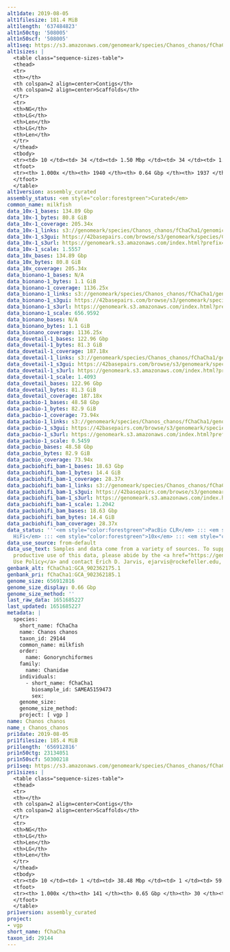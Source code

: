 ```yaml
---
alt1date: 2019-08-05
alt1filesize: 181.4 MiB
alt1length: '637484823'
alt1n50ctg: '508005'
alt1n50scf: '508005'
alt1seq: https://s3.amazonaws.com/genomeark/species/Chanos_chanos/fChaCha1/assembly_curated/fChaCha1.alt.cur.20190805.fasta.gz
alt1sizes: |
  <table class="sequence-sizes-table">
  <thead>
  <tr>
  <th></th>
  <th colspan=2 align=center>Contigs</th>
  <th colspan=2 align=center>Scaffolds</th>
  </tr>
  <tr>
  <th>NG</th>
  <th>LG</th>
  <th>Len</th>
  <th>LG</th>
  <th>Len</th>
  </tr>
  </thead>
  <tbody>
  <tr><td> 10 </td><td> 34 </td><td> 1.50 Mbp </td><td> 34 </td><td> 1.50 Mbp </td></tr><tr><td> 20 </td><td> 86 </td><td> 1.02 Mbp </td><td> 86 </td><td> 1.02 Mbp </td></tr><tr><td> 30 </td><td> 160 </td><td> 0.77 Mbp </td><td> 160 </td><td> 0.77 Mbp </td></tr><tr><td> 40 </td><td> 252 </td><td> 0.63 Mbp </td><td> 252 </td><td> 0.63 Mbp </td></tr><tr style="background-color:#cccccc;"><td> 50 </td><td> 365 </td><td> 0.51 Mbp </td><td> 365 </td><td> 0.51 Mbp </td></tr><tr><td> 60 </td><td> 504 </td><td> 411.24 Kbp </td><td> 504 </td><td> 411.24 Kbp </td></tr><tr><td> 70 </td><td> 678 </td><td> 326.54 Kbp </td><td> 678 </td><td> 326.54 Kbp </td></tr><tr><td> 80 </td><td> 901 </td><td> 244.27 Kbp </td><td> 901 </td><td> 244.27 Kbp </td></tr><tr><td> 90 </td><td> 1208 </td><td> 168.76 Kbp </td><td> 1208 </td><td> 168.76 Kbp </td></tr><tr><td> 100 </td><td> 1939 </td><td> 721  bp </td><td> 1936 </td><td> 721  bp </td></tr></tbody>
  <tfoot>
  <tr><th> 1.000x </th><th> 1940 </th><th> 0.64 Gbp </th><th> 1937 </th><th> 0.64 Gbp </th></tr>
  </tfoot>
  </table>
alt1version: assembly_curated
assembly_status: <em style="color:forestgreen">Curated</em>
common_name: milkfish
data_10x-1_bases: 134.89 Gbp
data_10x-1_bytes: 80.8 GiB
data_10x-1_coverage: 205.34x
data_10x-1_links: s3://genomeark/species/Chanos_chanos/fChaCha1/genomic_data/10x/<br>
data_10x-1_s3gui: https://42basepairs.com/browse/s3/genomeark/species/Chanos_chanos/fChaCha1/genomic_data/10x/
data_10x-1_s3url: https://genomeark.s3.amazonaws.com/index.html?prefix=species/Chanos_chanos/fChaCha1/genomic_data/10x/
data_10x-1_scale: 1.5557
data_10x_bases: 134.89 Gbp
data_10x_bytes: 80.8 GiB
data_10x_coverage: 205.34x
data_bionano-1_bases: N/A
data_bionano-1_bytes: 1.1 GiB
data_bionano-1_coverage: 1136.25x
data_bionano-1_links: s3://genomeark/species/Chanos_chanos/fChaCha1/genomic_data/bionano/<br>
data_bionano-1_s3gui: https://42basepairs.com/browse/s3/genomeark/species/Chanos_chanos/fChaCha1/genomic_data/bionano/
data_bionano-1_s3url: https://genomeark.s3.amazonaws.com/index.html?prefix=species/Chanos_chanos/fChaCha1/genomic_data/bionano/
data_bionano-1_scale: 656.9592
data_bionano_bases: N/A
data_bionano_bytes: 1.1 GiB
data_bionano_coverage: 1136.25x
data_dovetail-1_bases: 122.96 Gbp
data_dovetail-1_bytes: 81.3 GiB
data_dovetail-1_coverage: 187.18x
data_dovetail-1_links: s3://genomeark/species/Chanos_chanos/fChaCha1/genomic_data/dovetail/<br>
data_dovetail-1_s3gui: https://42basepairs.com/browse/s3/genomeark/species/Chanos_chanos/fChaCha1/genomic_data/dovetail/
data_dovetail-1_s3url: https://genomeark.s3.amazonaws.com/index.html?prefix=species/Chanos_chanos/fChaCha1/genomic_data/dovetail/
data_dovetail-1_scale: 1.4093
data_dovetail_bases: 122.96 Gbp
data_dovetail_bytes: 81.3 GiB
data_dovetail_coverage: 187.18x
data_pacbio-1_bases: 48.58 Gbp
data_pacbio-1_bytes: 82.9 GiB
data_pacbio-1_coverage: 73.94x
data_pacbio-1_links: s3://genomeark/species/Chanos_chanos/fChaCha1/genomic_data/pacbio/<br>
data_pacbio-1_s3gui: https://42basepairs.com/browse/s3/genomeark/species/Chanos_chanos/fChaCha1/genomic_data/pacbio/
data_pacbio-1_s3url: https://genomeark.s3.amazonaws.com/index.html?prefix=species/Chanos_chanos/fChaCha1/genomic_data/pacbio/
data_pacbio-1_scale: 0.5459
data_pacbio_bases: 48.58 Gbp
data_pacbio_bytes: 82.9 GiB
data_pacbio_coverage: 73.94x
data_pacbiohifi_bam-1_bases: 18.63 Gbp
data_pacbiohifi_bam-1_bytes: 14.4 GiB
data_pacbiohifi_bam-1_coverage: 28.37x
data_pacbiohifi_bam-1_links: s3://genomeark/species/Chanos_chanos/fChaCha1/genomic_data/pacbio_hifi/<br>
data_pacbiohifi_bam-1_s3gui: https://42basepairs.com/browse/s3/genomeark/species/Chanos_chanos/fChaCha1/genomic_data/pacbio_hifi/
data_pacbiohifi_bam-1_s3url: https://genomeark.s3.amazonaws.com/index.html?prefix=species/Chanos_chanos/fChaCha1/genomic_data/pacbio_hifi/
data_pacbiohifi_bam-1_scale: 1.2042
data_pacbiohifi_bam_bases: 18.63 Gbp
data_pacbiohifi_bam_bytes: 14.4 GiB
data_pacbiohifi_bam_coverage: 28.37x
data_status: '''<em style="color:forestgreen">PacBio CLR</em> ::: <em style="color:forestgreen">PacBio
  HiFi</em> ::: <em style="color:forestgreen">10x</em> ::: <em style="color:forestgreen">Dovetail</em>'''
data_use_source: from-default
data_use_text: Samples and data come from a variety of sources. To support fair and
  productive use of this data, please abide by the <a href="https://genome10k.soe.ucsc.edu/data-use-policies/">Data
  Use Policy</a> and contact Erich D. Jarvis, ejarvis@rockefeller.edu, with any questions.
genbank_alt: fChaCha1:GCA_902362175.1
genbank_pri: fChaCha1:GCA_902362185.1
genome_size: 656912816
genome_size_display: 0.66 Gbp
genome_size_method: ''
last_raw_data: 1651685227
last_updated: 1651685227
metadata: |
  species:
    short_name: fChaCha
    name: Chanos chanos
    taxon_id: 29144
    common_name: milkfish
    order:
      name: Gonorynchiformes
    family:
      name: Chanidae
    individuals:
      - short_name: fChaCha1
        biosample_id: SAMEA5159473
        sex:
    genome_size:
    genome_size_method:
    project: [ vgp ]
name: Chanos chanos
name_: Chanos_chanos
pri1date: 2019-08-05
pri1filesize: 185.4 MiB
pri1length: '656912816'
pri1n50ctg: 23134051
pri1n50scf: 50300218
pri1seq: https://s3.amazonaws.com/genomeark/species/Chanos_chanos/fChaCha1/assembly_curated/fChaCha1.pri.cur.20190805.fasta.gz
pri1sizes: |
  <table class="sequence-sizes-table">
  <thead>
  <tr>
  <th></th>
  <th colspan=2 align=center>Contigs</th>
  <th colspan=2 align=center>Scaffolds</th>
  </tr>
  <tr>
  <th>NG</th>
  <th>LG</th>
  <th>Len</th>
  <th>LG</th>
  <th>Len</th>
  </tr>
  </thead>
  <tbody>
  <tr><td> 10 </td><td> 1 </td><td> 38.48 Mbp </td><td> 1 </td><td> 59.74 Mbp </td></tr><tr><td> 20 </td><td> 3 </td><td> 37.80 Mbp </td><td> 2 </td><td> 58.65 Mbp </td></tr><tr><td> 30 </td><td> 5 </td><td> 31.75 Mbp </td><td> 3 </td><td> 53.91 Mbp </td></tr><tr><td> 40 </td><td> 7 </td><td> 23.79 Mbp </td><td> 4 </td><td> 53.69 Mbp </td></tr><tr style="background-color:#cccccc;"><td> 50 </td><td> 10 </td><td style="background-color:#88ff88;"> 23.13 Mbp </td><td> 5 </td><td style="background-color:#88ff88;"> 50.30 Mbp </td></tr><tr><td> 60 </td><td> 13 </td><td> 16.20 Mbp </td><td> 7 </td><td> 48.34 Mbp </td></tr><tr><td> 70 </td><td> 19 </td><td> 8.84 Mbp </td><td> 8 </td><td> 43.79 Mbp </td></tr><tr><td> 80 </td><td> 29 </td><td> 4.91 Mbp </td><td> 10 </td><td> 25.52 Mbp </td></tr><tr><td> 90 </td><td> 49 </td><td> 2.43 Mbp </td><td> 12 </td><td> 23.84 Mbp </td></tr><tr><td> 100 </td><td> 140 </td><td> 1.59 Kbp </td><td> 29 </td><td> 21.53 Kbp </td></tr></tbody>
  <tfoot>
  <tr><th> 1.000x </th><th> 141 </th><th> 0.65 Gbp </th><th> 30 </th><th> 0.66 Gbp </th></tr>
  </tfoot>
  </table>
pri1version: assembly_curated
project:
- vgp
short_name: fChaCha
taxon_id: 29144
---
```

